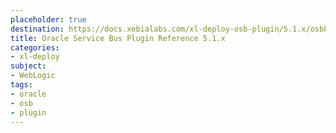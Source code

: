 ```yaml
---
placeholder: true
destination: https://docs.xebialabs.com/xl-deploy-osb-plugin/5.1.x/osbPluginManual.html
title: Oracle Service Bus Plugin Reference 5.1.x
categories:
- xl-deploy
subject:
- WebLogic
tags:
- oracle
- osb
- plugin
---
```

